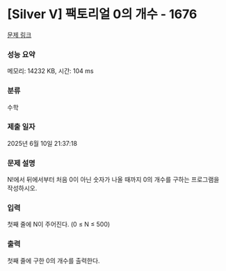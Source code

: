 # [Silver V] 팩토리얼 0의 개수 - 1676 

[문제 링크](https://www.acmicpc.net/problem/1676) 

### 성능 요약

메모리: 14232 KB, 시간: 104 ms

### 분류

수학

### 제출 일자

2025년 6월 10일 21:37:18

### 문제 설명

<p>N!에서 뒤에서부터 처음 0이 아닌 숫자가 나올 때까지 0의 개수를 구하는 프로그램을 작성하시오.</p>

### 입력 

 <p>첫째 줄에 N이 주어진다. (0 ≤ N ≤ 500)</p>

### 출력 

 <p>첫째 줄에 구한 0의 개수를 출력한다.</p>

